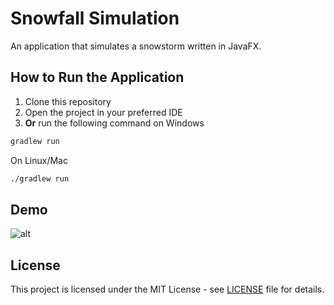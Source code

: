 # Snowfall Simulation

An application that simulates a snowstorm written in JavaFX.

## How to Run the Application

1. Clone this repository
2. Open the project in your preferred IDE
3. **Or** run the following command on Windows
   
```bash
gradlew run
```
On Linux/Mac
   
```bash
./gradlew run 
```

## Demo

![alt](screenshots/simulation.gif)

## License

This project is licensed under the MIT License - see [LICENSE](LICENSE) file for details.
